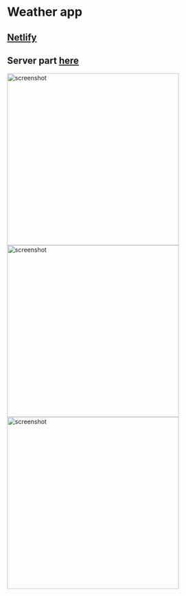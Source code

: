 # Weather app

## [Netlify](https://romantic-joliot-7379bc.netlify.app)

## Server part [here](https://github.com/denysMoon/weather-server)

<p align="left">
  <img src="https://lh3.googleusercontent.com/2pAEspfW9nAVfWfiZe5UD9UUugjV7N6pXeruCXHlK5G65okMQfybttUmDXxSzb8HDsZ0adnpAfbnwpta3VXfkU5M2K3-yySTSUOfuphwSGNkDfJOQgmO0tDOETffsPzGZ-OpmU3D7WIRsMg7fBkxetlPNHXO-kcLGx1ek0d1DniWU_YxUkiHaYF-EAHV9SupoHK9yOpo_fNEHeoJp1r94bq6gsQ9zm06Qfcvww-f7YeI7QHhUMo5S0SoDEpIrTtNprDNohwKdf_QPSG2b93mIXsQv9L_EY1CLyVgyH_j0Xtfl5bg__SMzO6mVG_MaRxxzpBUFqJLySnkNH76KYT5gJptmBFXIP-8u6tsy1Xei870Ww0SMPQDXZe26w_h_gt18omxFUdZyIDryYTq8G2Au_0P3zEPsJVjvUmjYCGhdPUt7e_uQ5O-NuZ3DQ6L612ncL3VbuB5vg-ZrY8kmdI3eWjAVJf-oNPhWkLAg32_0uyKt2Kh8AKhPpNhPfemqpWHz3xt8nNxMrEG_FeCqBkRZJF9qClJtbeyr8QhsMb4DeWurHmkrABKxu_GunwsRAuKXxOTSREvVC1KmcZbANUmd0qEy8spa8xd34RKUhSFKx72IpUze70dl1vtQpUzAUNxXT-chyixSCzZXoHvi7LtGanvkDevRdpA6rv-fpd-9VvPhZgg2EU53w2Ej7izxmoACsP9K9M-i1eiKUfqWCftELJu=w873-h505-no?authuser=0" alt="screenshot" width="400" />
  <img src="https://lh3.googleusercontent.com/bl_J-UzE5Ce4u7g0Vpczc2bSNIG-9Ny1JBAAMNKcdLdYjzCTeo4vOFXnWsv2rXsnfp6wjPxKIq9VS6XbaqIH8XEj_zlaV-dxU2wj7dxwyAn5G4wOXdhMRC3Ijfe9NKQ2E7Vu5IXeVT1s4mab0-H_I4WenAJ4loSwHyB5W4cHZDRq__EXyLGraNb0aNERcxGredmWun3Iqv1QMBMqYi7u5I-XNJZShO1GDx_bnO1ONVZ6xD31SYyIyqOA9W9mReDmzgY2rZCMm5Y8FvwKBSgX-G-WatHTlZUh2_jAclys2-n-Eu6S0nBdC8kyVSNpCNjHmh4jAuUCbfFfs5U2gmNH4SYoX4yqjIBaKI5ajBvwAM60WjZH_lavFlLgMKfY4opaf9wDm_oa_nRS5MUmXUAFzaJluZbqNwi1f9OXNaQyJyCFkCFzUBPEgzPxDNUI4E0BqC9rk1BwlVB-kdg_ZrpixT5a40OvnmyckDFCIbZ0NQZdgTeIVmpR2HLYM-TRzn7FYJO_Ywb09v5j23zBJz4PplWAFLZrS4cY1wzB4SK6n5qv7L80I1we9EgKWEDBwzeApNddjWKNzoYgpccMTxPdd7JbWRn5nx9MjnrR6i_6nD9TFSlMmqiWBqhN2_LF80hX-VBqmq_qBp7lgHXf-n7SidI93pIUWWBBT0aXywdyiWe3yNPb374tF32uqXKa4Ir_ePG6BBQu6tyf4ypbdt9tb3FZ=w834-h479-no?authuser=0" alt="screenshot" width="400" />
  <img src="https://lh3.googleusercontent.com/nhUJT__4qoq8M8XR23QhmVPkSncu-cC7wHQjIb-sF6MooAZEyNeWkjF8JIbKuGfiXSdEcP4QEpEv_IwsnXiSD8JrvQT_VdVpSaD2pwJzPmahdjMQ1ggy8_XlXy5lgMZYGEA5F9pdQ4odvpbTGQLOEvbTONJ9vyNBjTv1w9YtyFtNrwzh2Q2Dz2s3GllH9qQqBGLeXW702WLDXk2RvmWTAbnBhIR6hMQqoQcpHTOh8a0C6gHbkukmdD7TIMm7HhHLeF9OBuhzGN2iy9qD58OJ4WPuFRu4M3jnR_BxgBZ87eN1vYvrFYawL8HAOxDBtcyzsjVDS4LPKw1rr0yvBA6tuHlCUGQY2sQr6_xfetMjLHU4cGGwARux6cMe8fv1ogXfoglOLx41oPJGWhQFxyz74-ad2scFRISKmwrAC7M1BszHAa48dNiz2vy7BkRutOxvmiFIX-c4egwSm3JigPgqHNt9AddE_nZuNQBrQXjDIFF7agqooS9rbT25DFZrlRqSkoRDJxsm-nkv7dIpRF-LFka045IPSh2Mmj_61dmmuaYFpkeCkWIasEe-wKGXa1iiqRRE7GqWXLaqiM3h27v3_2K-cbUuLvdVzExmnxMNSs3KW_19YqKlt5__ovBi5yuM9EA3TPz9IwjyRgjVtqCT3nPonqFSXDY2FYWUgRQ3XmOZUEtq9UtvbDWgVZB4jAlYTg-ft_W061p_vm_fUARezQxz=w824-h323-no?authuser=0" alt="screenshot" width="400" />
</p>